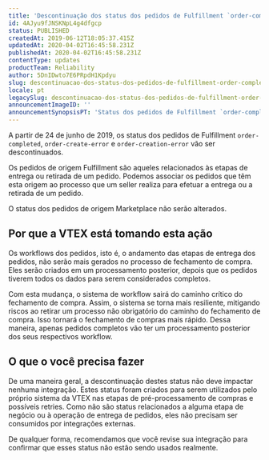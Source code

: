```yaml
---
title: 'Descontinuação dos status dos pedidos de Fulfillment `order-completed`, `order-create-error` e `order-creation-error`'
id: 4AJyu9fJNSKNpL4g4dfgcp
status: PUBLISHED
createdAt: 2019-06-12T18:05:37.415Z
updatedAt: 2020-04-02T16:45:58.231Z
publishedAt: 2020-04-02T16:45:58.231Z
contentType: updates
productTeam: Reliability
author: 5DnIDwto7E6PRpdH1Kpdyu
slug: descontinuacao-dos-status-dos-pedidos-de-fulfillment-order-completed-order
locale: pt
legacySlug: descontinuacao-dos-status-dos-pedidos-de-fulfillment-order-completed-order
announcementImageID: ''
announcementSynopsisPT: 'Status dos pedidos de Fulfillment `order-completed``order-create-error` e `order-creation-error` vão ser descontinuados'
---
```


A partir de 24 de junho de 2019, os status dos pedidos de Fulfillment `order-completed`, `order-create-error` e `order-creation-error` vão ser descontinuados.

Os pedidos de origem Fulfillment são aqueles relacionados às etapas de entrega ou retirada de um pedido. Podemos associar os pedidos que têm esta origem ao processo que um seller realiza para efetuar a entrega ou a retirada de um pedido.

<div class="alert alert-warning">
O status dos pedidos de origem Marketplace não serão alterados.
</div>

## Por que a VTEX está tomando esta ação

Os workflows dos pedidos, isto é, o andamento das etapas de entrega dos pedidos, não serão mais gerados no processo de fechamento de compra. Eles serão criados em um processamento posterior, depois que os pedidos tiverem todos os dados para serem considerados completos.

Com esta mudança, o sistema de workflow sairá do caminho crítico do fechamento de compra. Assim, o sistema se torna mais resiliente, mitigando riscos ao retirar um processo não obrigatório do caminho do fechamento de compra. Isso tornará o fechamento de compras mais rápido. Dessa maneira, apenas pedidos completos vão ter um processamento posterior dos seus respectivos workflow.

## O que o você precisa fazer

De uma maneira geral, a descontinuação destes status não deve impactar nenhuma integração. Estes status foram criados para serem utilizados pelo próprio sistema da VTEX nas etapas de pré-processamento de compras e possíveis retries. Como não são status relacionados a alguma etapa de negócio ou à operação de entrega de pedidos, eles não precisam ser consumidos por integrações externas.

De qualquer forma, recomendamos que você revise sua integração para confirmar que esses status não estão sendo usados realmente.
